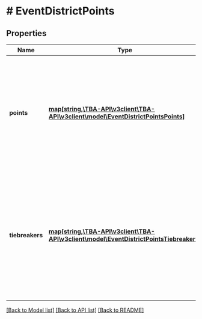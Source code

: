 # # EventDistrictPoints

## Properties

Name | Type | Description | Notes
------------ | ------------- | ------------- | -------------
**points** | [**map[string,\TBA-API\v3client\TBA-API\v3client\model\EventDistrictPointsPoints]**](EventDistrictPointsPoints.md) | Points gained for each team at the event. Stored as a key-value pair with the team key as the key, and an object describing the points as its value. | 
**tiebreakers** | [**map[string,\TBA-API\v3client\TBA-API\v3client\model\EventDistrictPointsTiebreakers]**](EventDistrictPointsTiebreakers.md) | Tiebreaker values for each team at the event. Stored as a key-value pair with the team key as the key, and an object describing the tiebreaker elements as its value. | [optional] 

[[Back to Model list]](../../README.md#documentation-for-models) [[Back to API list]](../../README.md#documentation-for-api-endpoints) [[Back to README]](../../README.md)


